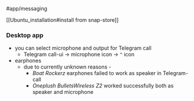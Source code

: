 #app/messaging 

[[Ubuntu_installation#install from snap-store]]
### Desktop app
- you can select microphone and output for Telegram call
	- Telegram call-ui -> microphone icon -> `^` icon 
- earphones
	- due to currently unknown reasons - 
		- _Boat Rockerz_ earphones failed to work as speaker in Telegram-call
		- _Oneplush BulletsWireless Z2_ worked successfully both as speaker and microphone